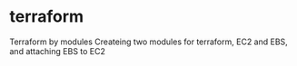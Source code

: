 # terraform
Terraform by modules
Createing two modules for terraform, EC2 and EBS, and attaching EBS to EC2 
